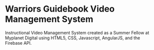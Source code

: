 # Warriors Guidebook Video Management System
Instructional Video Management System created as a Summer Fellow at Myplanet Digital using HTML5, CSS, Javascript, AngularJS, and the Firebase API.  
